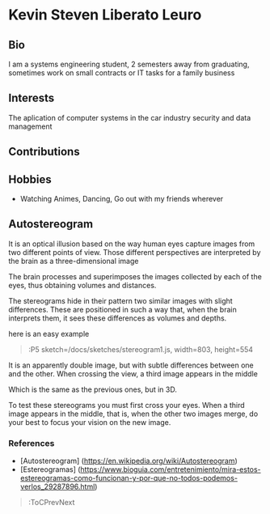 # Kevin Steven Liberato Leuro

## Bio
I am a systems engineering student, 2 semesters away from graduating, sometimes work on small contracts or IT tasks for a family business 
## Interests
The aplication of computer systems in the car industry
security and data management

## Contributions

## Hobbies
 * Watching Animes, Dancing, Go out with my friends wherever

## Autostereogram

It is an optical illusion based on the way human eyes capture images from two different points of view. Those different perspectives are interpreted by the brain as a three-dimensional image

The brain processes and superimposes the images collected by each of the eyes, thus obtaining volumes and distances.

The stereograms hide in their pattern two similar images with slight differences. These are positioned in such a way that, when the brain interprets them, it sees these differences as volumes and depths.

here is an easy example

> :P5 sketch=/docs/sketches/stereogram1.js, width=803, height=554

It is an apparently double image, but with subtle differences between one and the other. When crossing the view, a third image appears in the middle 

Which is the same as the previous ones, but in 3D.

To test these stereograms you must first cross your eyes. When a third image appears in the middle, that is, when the other two images merge, do your best to focus your vision on the new image.

### References

* [Autostereogram] (https://en.wikipedia.org/wiki/Autostereogram)
* [Estereogramas] (https://www.bioguia.com/entretenimiento/mira-estos-estereogramas-como-funcionan-y-por-que-no-todos-podemos-verlos_29287896.html)

> :ToCPrevNext